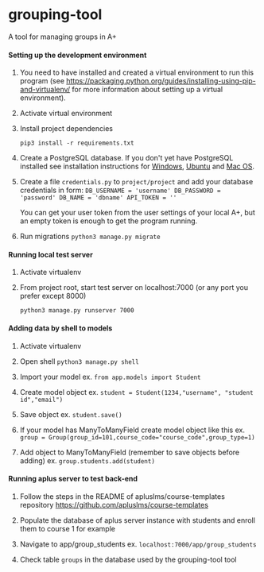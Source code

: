 # grouping-tool
A tool for managing groups in A+

#### Setting up the development environment
1. You need to have installed and created a virtual environment to run this program (see https://packaging.python.org/guides/installing-using-pip-and-virtualenv/ for more information about setting up a virtual environment).

2. Activate virtual environment

3. Install project dependencies

    `pip3 install -r requirements.txt`

4. Create a PostgreSQL database. If you don't yet have PostgreSQL installed see installation instructions for [Windows](http://www.postgresqltutorial.com/install-postgresql/),
[Ubuntu](https://www.digitalocean.com/community/tutorials/how-to-install-and-use-postgresql-on-ubuntu-16-04) and [Mac OS](https://medium.com/@Umesh_Kafle/postgresql-and-postgis-installation-in-mac-os-87fa98a6814d).

5. Create a file `credentials.py` to `project/project` and add your database credentials in form:
`DB_USERNAME = 'username'
    DB_PASSWORD = 'password'
    DB_NAME = 'dbname'
    API_TOKEN = ''`

   You can get your user token from the user settings of your local A+,
   but an empty token is enough to get the program running.

5. Run migrations
    `python3 manage.py migrate`

#### Running local test server
1. Activate virtualenv

2. From project root, start test server on localhost:7000 (or any port you prefer except 8000)

    `python3 manage.py runserver 7000`

#### Adding data by shell to models
1. Activate virtualenv

2. Open shell
    `python3 manage.py shell`

3. Import your model
    ex. `from app.models import Student`

4. Create model object
    ex. `student = Student(1234,"username", "student id","email")`

5. Save object
    ex. `student.save()`

6. If your model has ManyToManyField create model object like this
    ex. `group = Group(group_id=101,course_code="course_code",group_type=1)`

7. Add object to ManyToManyField (remember to save objects before adding)
    ex. `group.students.add(student)`

#### Running aplus server to test back-end

1. Follow the steps in the README of apluslms/course-templates repository
    https://github.com/apluslms/course-templates
  
2. Populate the database of aplus server instance with students and enroll them to course 1 for example

3. Navigate to app/group_students
    ex. `localhost:7000/app/group_students`
    
4. Check table `groups` in the database used by the grouping-tool tool
